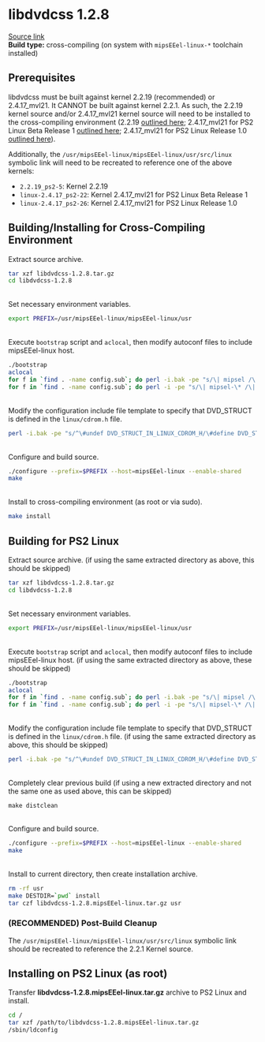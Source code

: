 # libdvdcss 1.2.8

[Source link](https://download.videolan.org/pub/videolan/vlc/0.7.2/contrib/libdvdcss-1.2.8.tar.gz)  
**Build type:** cross-compiling (on system with ```mipsEEel-linux-*``` toolchain installed)

## Prerequisites

libdvdcss must be built against kernel 2.2.19 (recommended) or 2.4.17_mvl21. It CANNOT be built against kernel 2.2.1. As such, the 2.2.19 kernel source and/or 2.4.17_mvl21 kernel source will need to be installed to the cross-compiling environment (2.2.19 [outlined here](../../../../Kernels/2.2.19_ps2-5); 2.4.17_mvl21 for PS2 Linux Beta Release 1 [outlined here](../../../../Kernels/2.4.17_ps2-22); 2.4.17_mvl21 for PS2 Linux Release 1.0 [outlined here](../../../../Kernels/2.4.17_ps2-26)).

Additionally, the ```/usr/mipsEEel-linux/mipsEEel-linux/usr/src/linux``` symbolic link will need to be recreated to reference one of the above kernels:
* ```2.2.19_ps2-5```: Kernel 2.2.19
* ```linux-2.4.17_ps2-22```: Kernel 2.4.17_mvl21 for PS2 Linux Beta Release 1
* ```linux-2.4.17_ps2-26```: Kernel 2.4.17_mvl21 for PS2 Linux Release 1.0

## Building/Installing for Cross-Compiling Environment

Extract source archive.
```bash
tar xzf libdvdcss-1.2.8.tar.gz
cd libdvdcss-1.2.8
```

&nbsp;  
Set necessary environment variables.
```bash
export PREFIX=/usr/mipsEEel-linux/mipsEEel-linux/usr
```

&nbsp;  
Execute ```bootstrap``` script and ```aclocal```, then modify autoconf files to include mipsEEel-linux host.
```bash
./bootstrap
aclocal
for f in `find . -name config.sub`; do perl -i.bak -pe "s/\| mipsel /\| mipsel \| mipsEEel /" "$f"; done
for f in `find . -name config.sub`; do perl -i -pe "s/\| mipsel-\* /\| mipsel-\* | mipsEEel-\* /" "$f"; done
```

&nbsp;  
Modify the configuration include file template to specify that DVD_STRUCT is defined in the ```linux/cdrom.h``` file.
```bash
perl -i.bak -pe "s/^\#undef DVD_STRUCT_IN_LINUX_CDROM_H/\#define DVD_STRUCT_IN_LINUX_CDROM_H 1/" config.h.in
```

&nbsp;  
Configure and build source.
```bash
./configure --prefix=$PREFIX --host=mipsEEel-linux --enable-shared
make
```

&nbsp;  
Install to cross-compiling environment (as root or via sudo).
```bash
make install
```

## Building for PS2 Linux

Extract source archive. (if using the same extracted directory as above, this should be skipped)
```bash
tar xzf libdvdcss-1.2.8.tar.gz
cd libdvdcss-1.2.8
```

&nbsp;  
Set necessary environment variables.
```bash
export PREFIX=/usr/mipsEEel-linux/mipsEEel-linux/usr
```

&nbsp;  
Execute ```bootstrap``` script and ```aclocal```, then modify autoconf files to include mipsEEel-linux host. (if using the same extracted directory as above, these should be skipped)
```bash
./bootstrap
aclocal
for f in `find . -name config.sub`; do perl -i.bak -pe "s/\| mipsel /\| mipsel \| mipsEEel /" "$f"; done
for f in `find . -name config.sub`; do perl -i -pe "s/\| mipsel-\* /\| mipsel-\* | mipsEEel-\* /" "$f"; done
```

&nbsp;  
Modify the configuration include file template to specify that DVD_STRUCT is defined in the ```linux/cdrom.h``` file.  (if using the same extracted directory as above, this should be skipped)
```bash
perl -i.bak -pe "s/^\#undef DVD_STRUCT_IN_LINUX_CDROM_H/\#define DVD_STRUCT_IN_LINUX_CDROM_H 1/" config.h.in
```

&nbsp;  
Completely clear previous build (if using a new extracted directory and not the same one as used above, this can be skipped)
```
make distclean
```

&nbsp;  
Configure and build source.
```bash
./configure --prefix=$PREFIX --host=mipsEEel-linux --enable-shared
make
```

&nbsp;  
Install to current directory, then create installation archive.
```bash
rm -rf usr
make DESTDIR=`pwd` install
tar czf libdvdcss-1.2.8.mipsEEel-linux.tar.gz usr
```

### (RECOMMENDED) Post-Build Cleanup

The ```/usr/mipsEEel-linux/mipsEEel-linux/usr/src/linux``` symbolic link should be recreated to reference the 2.2.1 Kernel source.

## Installing on PS2 Linux (as root)

Transfer **libdvdcss-1.2.8.mipsEEel-linux.tar.gz** archive to PS2 Linux and install.
```bash
cd /
tar xzf /path/to/libdvdcss-1.2.8.mipsEEel-linux.tar.gz
/sbin/ldconfig
```

